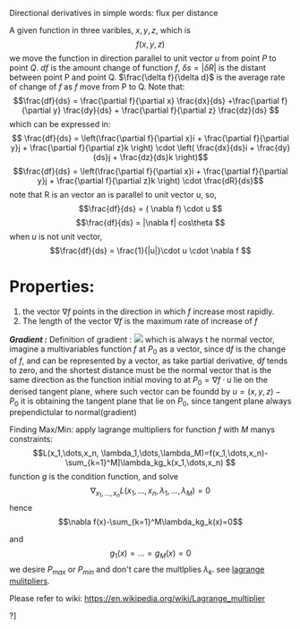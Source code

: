 Directional derivatives in simple words: flux per distance  

A given function in three varibles, $x,y,z$, which is
$$f(x, y, z)$$
we move the function in direction parallel to unit vector $u$ from point $P$ to 
point $Q$.
$df$ is the amount change of function $f$, $\delta s = |\delta R|$ is the distant 
between point P and point Q.
$\frac{\delta f}{\delta d}$ is the average rate of change of $f$ as $f$ move from 
P to Q.
Note that:
$$\frac{df}{ds} = \frac{\partial f}{\partial x} \frac{dx}{ds} +\frac{\partial 
    f}{\partial y} \frac{dy}{ds} + \frac{\partial f}{\partial z} \frac{dz}{ds} $$
which can be expressed in:
$$ \frac{df}{ds} = \left(\frac{\partial f}{\partial x}i + \frac{\partial
        f}{\partial y}j + \frac{\partial f}{\partial z}k \right) \cdot
\left( \frac{dx}{ds}i + \frac{dy}{ds}j + \frac{dz}{ds}k \right)$$
$$\frac{df}{ds} = \left(\frac{\partial f}{\partial x}i + \frac{\partial
        f}{\partial y}j + \frac{\partial f}{\partial z}k \right) \cdot
\frac{dR}{ds}$$
note that R is an vector an is parallel to unit vector u, so,
$$\frac{df}{ds} = ( \nabla f) \cdot u $$
$$\frac{df}{ds} =  |\nabla f| cos\theta $$
when $u$ is not unit vector,
$$\frac{df}{ds} = \frac{1}{|u|}\cdot u \cdot \nabla f $$


# Properties: 
1. the vector $\nabla f$ points in the direction in which $f$ increase most
rapidly.
2. The length of the vector $\nabla f$ is the maximum rate of increase of $f$


***Gradient :***
Definition of gradient :
![](../../attach/p-8.png)
which is always t he normal vector, imagine a multivariables function $f$ at $P_0$ as a vector, since d$f$ is the change of $f$, and can be represented by a vector, as take partial derivative, d$f$ tends to zero, and the shortest distance must be the normal vector that is the same direction as the function initial moving to at $P_0 =\nabla{f}\cdot u$  lie on the derised tangent plane, where such vector can be foundd by $u =(x,y,z)-P_0$ 
it is obtaining the tangent plane that lie on $P_0$, since tangent plane always prependictular to normal(gradient)

Finding Max/Min:
apply lagrange multipliers for function $f$ with $M$ manys constraints:
$$L(x_1,\dots,x_n, \lambda_1,\dots,\lambda_M)=f(x_1,\dots,x_n)-\sum_{k=1}^M]\lambda_kg_k(x_1,\dots,x_n) $$
function $g$ is the condition function, and solve
$$\nabla_{x_1,\dots,x_n}L(x_1,\dots,x_n, \lambda_1,\dots,\lambda_M)= 0$$
hence 
$$\nabla f(x)-\sum_{k=1}^M\lambda_kg_k(x)=0$$

and $$g_1(x)=\dots=g_M(x)=0$$
we desire $P_{max}$ or $P_{min}$ and don't care the multlplies $\lambda_k$.
see [lagrange mulitpliers](./lagrange_multiplies.md).

Please refer to wiki:
https://en.wikipedia.org/wiki/Lagrange_multiplier

[](<%%>)?]

